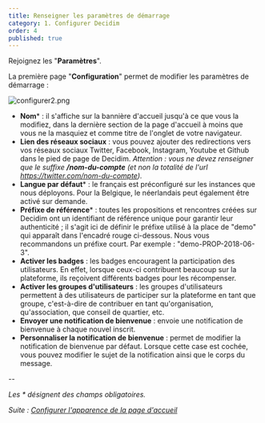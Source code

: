 ```yaml
---
title: Renseigner les paramètres de démarrage
category: 1. Configurer Decidim
order: 4
published: true
---
```

Rejoignez les "**Paramètres**".

La première page "**Configuration**" permet de modifier les paramètres de démarrage :

![configurer2.png]({{site.baseurl}}/images/configurer2.png)

* **Nom*** : il s'affiche sur la bannière d'accueil jusqu'à ce que vous la modifiez, dans la dernière section de la page d'accueil à moins que vous ne la masquiez et comme titre de l'onglet de votre navigateur.
* **Lien des réseaux sociaux** : vous pouvez ajouter des redirections vers vos réseaux sociaux Twitter, Facebook, Instagram, Youtube et Github dans le pied de page de Decidim. *Attention : vous ne devez renseigner que le suffixe **/nom-du-compte** (et non la totalité de l'url https://twitter.com/nom-du-compte).*
* **Langue par défaut*** : le français est préconfiguré sur les instances que nous déployons. Pour la Belgique, le néerlandais peut également être activé sur demande.
* **Préfixe de référence*** : toutes les propositions et rencontres créées sur Decidim ont un identifiant de référence unique pour garantir leur authenticité ; il s'agit ici de définir le préfixe utilisé à la place de "demo" qui apparaît dans l'encadré rouge ci-dessous. Nous vous recommandons un préfixe court. Par exemple : "demo-PROP-2018-06-3". 
* **Activer les badges** : les badges encouragent la participation des utilisateurs. En effet, lorsque ceux-ci contribuent beaucoup sur la plateforme, ils reçoivent différents badges pour les récompenser. 
* **Activer les groupes d'utilisateurs** : les groupes d'utilisateurs permettent à des utilisateurs de participer sur la plateforme en tant que groupe, c'est-à-dire de contribuer en tant qu'organisation, qu'association, que conseil de quartier, etc. 
* **Envoyer une notification de bienvenue** : envoie une notification de bienvenue à chaque nouvel inscrit.
* **Personnaliser la notification de bienvenue** : permet de modifier la notification de bienvenue par défaut. Lorsque cette case est cochée, vous pouvez modifier le sujet de la notification ainsi que le corps du message. 

--

*Les * désignent des champs obligatoires.*


*Suite : [Configurer l'apparence de la page d'accueil]({{site.baseurl}}/1-configurer-decidim/3-apparence-page-accueil/)*
